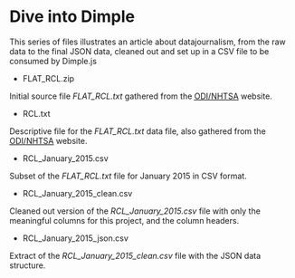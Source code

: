 # Dive into Dimple

This series of files illustrates an article about datajournalism, from the raw data to the final JSON data, cleaned out and set up in a CSV file to be consumed by Dimple.js

 - FLAT_RCL.zip

Initial source file *FLAT_RCL.txt* gathered from the [<abbr title="Office of Defects Investigation">ODI</abbr>/<abbr title="National Highway Traffic Safety Administration">NHTSA</abbr>](http://www-odi.nhtsa.dot.gov/downloads/flatfiles.cfm) website.

 - RCL.txt

Descriptive file for the *FLAT_RCL.txt* data file, also gathered from the [<abbr title="Office of Defects Investigation">ODI</abbr>/<abbr title="National Highway Traffic Safety Administration">NHTSA</abbr>](http://www-odi.nhtsa.dot.gov/downloads/flatfiles.cfm) website.

 - RCL_January_2015.csv

Subset of the *FLAT_RCL.txt* file for January 2015 in CSV format.

 - RCL_January_2015_clean.csv

Cleaned out version of the *RCL_January_2015.csv* file with only the meaningful columns for this project, and the column headers.

 - RCL_January_2015_json.csv
 
Extract of the *RCL_January_2015_clean.csv* file with the JSON data structure.
